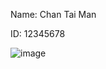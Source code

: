 Name: Chan Tai Man

ID: 12345678

![image](https://github.com/johnng44/comp3111-lab1-2022f/gitHistory.png?raw=true)